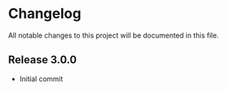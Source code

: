 # Changelog
All notable changes to this project will be documented in this file.


## Release 3.0.0
- Initial commit

